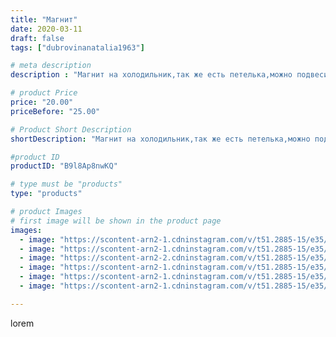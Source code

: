 ```yaml
---
title: "Магнит"
date: 2020-03-11
draft: false
tags: ["dubrovinanatalia1963"]

# meta description
description : "Магнит на холодильник,так же есть петелька,можно подвесить в любом месте.Обращаться в личку"

# product Price
price: "20.00"
priceBefore: "25.00"

# Product Short Description
shortDescription: "Магнит на холодильник,так же есть петелька,можно подвесить в любом месте.Обращаться в личку"

#product ID
productID: "B9l8Ap8nwKQ"

# type must be "products"
type: "products"

# product Images
# first image will be shown in the product page
images:
  - image: "https://scontent-arn2-1.cdninstagram.com/v/t51.2885-15/e35/89266832_225894551883316_899441839216036875_n.jpg?_nc_ht=scontent-arn2-1.cdninstagram.com&_nc_cat=104&_nc_ohc=5kRCasPsicoAX-HwmKi&se=7&tp=1&oh=391262b9d197af45da3dbcee3ad36e6e&oe=605A706F&ig_cache_key=MjI2MjQ3ODMxMzAyMDcxMzkzOA%3D%3D.2"
  - image: "https://scontent-arn2-1.cdninstagram.com/v/t51.2885-15/e35/89639587_240582300437679_6010721997998364309_n.jpg?_nc_ht=scontent-arn2-1.cdninstagram.com&_nc_cat=103&_nc_ohc=xemLK2Qco0kAX8PX5rR&se=7&tp=1&oh=282dbdae243962d29cbe7330308dafc7&oe=605A5FC3&ig_cache_key=MjI2MjQ3ODMxMzAxMjExMjQzMQ%3D%3D.2"
  - image: "https://scontent-arn2-2.cdninstagram.com/v/t51.2885-15/e35/89410210_2813141118774665_2710313515580826863_n.jpg?_nc_ht=scontent-arn2-2.cdninstagram.com&_nc_cat=105&_nc_ohc=0I6lAa8ZPKcAX9ygh3i&se=7&tp=1&oh=a8d8964401f5eb6ead15560ce546460e&oe=605A84C4&ig_cache_key=MjI2MjQ3ODMxMzAyODk5MjEzMg%3D%3D.2"
  - image: "https://scontent-arn2-1.cdninstagram.com/v/t51.2885-15/e35/89942263_305746050402406_6769778209230019658_n.jpg?_nc_ht=scontent-arn2-1.cdninstagram.com&_nc_cat=110&_nc_ohc=zDqpiCci-rsAX9HV1cR&se=7&tp=1&oh=b5ca47de0a4f1a055b6cc07d1856decb&oe=605D98BA&ig_cache_key=MjI2MjQ3ODMxMzAzNzMxMTg3Mg%3D%3D.2"
  - image: "https://scontent-arn2-1.cdninstagram.com/v/t51.2885-15/e35/87348132_550371645828868_7184784877489045517_n.jpg?_nc_ht=scontent-arn2-1.cdninstagram.com&_nc_cat=104&_nc_ohc=Bi8b3rtLQyIAX-Sie4y&se=7&tp=1&oh=b8788c8c1aeac8a6406b77a945d7f1c8&oe=605C503D&ig_cache_key=MjI2MjQ3ODMxMzAwMzg5NTQxNg%3D%3D.2"
  - image: "https://scontent-arn2-1.cdninstagram.com/v/t51.2885-15/e35/87699669_652643642192315_470975376627542902_n.jpg?_nc_ht=scontent-arn2-1.cdninstagram.com&_nc_cat=111&_nc_ohc=AQJMXRMLwyMAX87FSrf&se=7&tp=1&oh=8d1e6044c3902d90e178db8f9a3d3089&oe=605B97FD&ig_cache_key=MjI2MjQ3ODMxMzAzNzI2MjM5NA%3D%3D.2"

---
```

lorem
